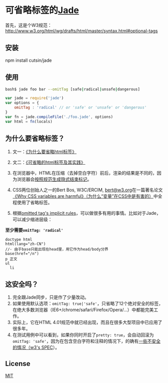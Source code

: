 # 可省略标签的[Jade](https://github.com/jadejs/jade)

首先，这是个W3规范：http://www.w3.org/html/wg/drafts/html/master/syntax.html#optional-tags


## 安装

npm install cutsin/jade


## 使用

```bash
bash$ jade foo bar --omitTag [safe|radical|unsafe|dangerous]
```
```javascript
var jade = require('jade')
var options = {
	omitTag : 'radical'	// or 'safe' or 'unsafe' or 'dangerous'
}
var fn = jade.compileFile('./foo.jade', options)
var html = fn(locals)
```


## 为什么要省略标签？

1. 文一：[《为什么要省略html标签》](https://github.com/cutsin/Passion-of-the-Cutsin/blob/master/2013/03/%E4%B8%BA%E4%BB%80%E4%B9%88%E8%A6%81%E7%9C%81%E7%95%A5html%E6%A0%87%E7%AD%BE.md)

2. 文二：[《可省略的html标签及其实践》](http://moonless.net/demo/optional-tags/)

3. 在浏览器中，HTML在压缩（去掉空白字符）前后，渲染的结果是不同的，因为浏览器会[按照规范生成隐式结束标记](http://www.w3.org/TR/html5/syntax.html#generate-implied-end-tags)。

4. CSS两位创始人之一的Bert Bos, W3C/ERCIM, <bert@w3.org>在一篇著名论文[《Why CSS variables are harmful》（为什么“变量”在CSS中是有害的）](http://moonless.net/demo/CSS-variables/)中全程使用了省略标签。

5. 根据[omitted tag's implicit rules](http://www.w3.org/TR/html5/syntax.html#generate-implied-end-tags)，可以做很多有用的事情。比如对于Jade，可以减少缩进层级：

__至少需要`omitTag: 'radical'`__
```jade
doctype html
html(lang="zh-CN")
//- 由于base只能出现在head里，用它作为head/body分界
base(href="/n")
p 正文
ul
  li
```


## 这安全吗？

1. 完全跟Jade同步，只是作了少量改动。
2. 如果使用默认选项：`omitTag: true|'safe'`，只省略了12个绝对安全的标签，在绝大多数浏览器（IE6+/chrome/safari/Firefox/Opera/...）中都能完美工作。
3. 实际上，它在HTML 4.01规范中就已经出现，而且在很多大型项目中已应用了很多年。
4. 在测试用例中可以看到，如果你同时开启了`pretty: true`，会自动回滚为`omitTag: 'safe'`，因为在包含空白字符和注释的情况下，的确有[一些不安全的情况（w3's SPEC](http://www.w3.org/html/wg/drafts/html/master/syntax.html#optional-tags)）。

## License

[MIT](LICENSE)